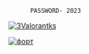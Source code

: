           PASSWORD- 2023 


          
[![3Valorantks](https://github.com/luzonventura/PracticasIG/assets/44817008/ebf3b9d9-b322-4212-83c8-d37cb3a1f1e3)](https://cutt.ly/DwTkOKbH)

[![форт](https://github.com/luzonventura/PracticasIG/assets/44817008/69509c8f-35e3-4df8-be2f-3da357dbfe29)](https://cutt.ly/DwTkOKbH)


